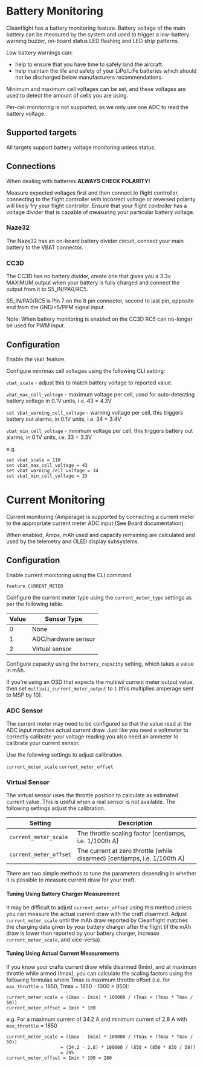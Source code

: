 # Battery Monitoring

Cleanflight has a battery monitoring feature.  Battery voltage of the main battery can be measured by the system and used
to trigger a low-battery warning buzzer, on-board status LED flashing and LED strip patterns.

Low battery warnings can:

* help to ensure that you have time to safely land the aircraft.
* help maintain the life and safety of your LiPo/LiFe batteries which should not be discharged below manufacturers recommendations.

Minimum and maximum cell voltages can be set, and these voltages are used to detect the amount of cells you are using.

Per-cell monitoring is not supported, as we only use one ADC to read the battery voltage.
  
## Supported targets

All targets support battery voltage monitoring unless status.

## Connections

When dealing with batteries **ALWAYS CHECK POLARITY!**

Measure expected voltages first and then connect to flight controller, connecting to the flight controller with
incorrect voltage or reversed polarity will likely fry your flight controller. Ensure that your flight controller
has a voltage divider that is capable of measuring your particular battery voltage.

### Naze32

The Naze32 has an on-board battery divider circuit, connect your main battery to the VBAT connector.

### CC3D

The CC3D has no battery divider, create one that gives you a 3.3v MAXIMUM output when your battery is
fully charged and connect the output from it to S5_IN/PA0/RC5.

S5_IN/PA0/RC5 is Pin 7 on the 8 pin connector, second to last pin, opposite end from the GND/+5/PPM signal input.

Note: When battery monitoring is enabled on the CC3D RC5 can no-longer be used for PWM input.
 
## Configuration

Enable the `VBAT` feature.

Configure min/max cell voltages using the following CLI setting:

`vbat_scale` - adjust this to match battery voltage to reported value.

`vbat_max_cell_voltage` - maximum voltage per cell, used for auto-detecting battery voltage in 0.1V units, i.e. 43 = 4.3V

`set vbat_warning_cell_voltage` - warning voltage per cell, this triggers battery out alarms, in 0.1V units, i.e. 34 = 3.4V

`vbat_min_cell_voltage` - minimum voltage per cell, this triggers battery out alarms, in 0.1V units, i.e. 33 = 3.3V

e.g.

```
set vbat_scale = 110
set vbat_max_cell_voltage = 43
set vbat_warning_cell_voltage = 34
set vbat_min_cell_voltage = 33
```

# Current Monitoring

Current monitoring (Amperage) is supported by connecting a current meter to the appropriate current meter ADC input (See Board documentation).

When enabled, Amps, mAh used and capacity remaining are calculated and used by the telemetry and OLED display subsystems.

## Configuration

Enable current monitoring using the CLI command

```
feature CURRENT_METER
```

Configure the current meter type using the `current_meter_type` settings as per the following table.

| Value | Sensor Type            |
| ----- | ---------------------- | 
| 0     | None                   |
| 1     | ADC/hardware sensor    |
| 2     | Virtual sensor         |

Configure capacity using the `battery_capacity` setting, which takes a value in mAh.

If you're using an OSD that expects the multiwii current meter output value, then set `multiwii_current_meter_output` to `1` (this multiplies amperage sent to MSP by 10).

### ADC Sensor
The current meter may need to be configured so that the value read at the ADC input matches actual current draw.  Just like you need a voltmeter to correctly calibrate your voltage reading you also need an ammeter to calibrate your current sensor.

Use the following settings to adjust calibration. 

`current_meter_scale`
`current_meter_offset`

### Virtual Sensor
The virtual sensor uses the throttle position to calculate as estimated current value. This is useful when a real sensor is not available. The following settings adjust the calibration.

| Setting                       | Description                                              |
| ----------------------------- | -------------------------------------------------------- | 
| `current_meter_scale`      | The throttle scaling factor [centiamps, i.e. 1/100th A]  |
| `current_meter_offset`     | The current at zero throttle (while disarmed) [centiamps, i.e. 1/100th A] |

There are two simple methods to tune the parameters depending in whether it is possible to measure current draw for your craft.

#### Tuning Using Battery Charger Measurement
It may be difficult to adjust `current_meter_offset` using this method unless you can measure the actual current draw with the craft disarmed. Adjust `current_meter_scale` until the mAh draw reported by Cleanflight matches the charging data given by your battery charger after the flight (if the mAh draw is lower than reported by your battery charger, increase `current_meter_scale`, and vice-versa).
#### Tuning Using Actual Current Measurements
If you know your crafts current draw while disarmed (Imin), and at maximum throttle while armed (Imax), you can calculate the scaling factors using the following formulas where Tmax is maximum throttle offset (i.e. for `max_throttle` = 1850, Tmax = 1850 - 1000 = 850):
```
current_meter_scale = (Imax - Imin) * 100000 / (Tmax + (Tmax * Tmax / 50))
current_meter_offset = Imin * 100
```
e.g. For a maximum current of 34.2 A and minimum current of 2.8 A with `max_throttle` = 1850
```
current_meter_scale = (Imax - Imin) * 100000 / (Tmax + (Tmax * Tmax / 50))
                    = (34.2 - 2.8) * 100000 / (850 + (850 * 850 / 50))
                    = 205
current_meter_offset = Imin * 100 = 280
```
